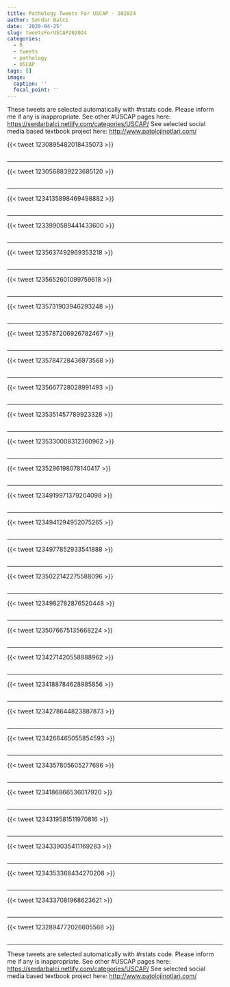 ```yaml
---
title: Pathology Tweets For USCAP - 202024
author: Serdar Balci
date: '2020-04-25'
slug: tweetsForUSCAP202024
categories:
  - R
  - tweets
  - pathology
  - USCAP
tags: []
image:
  caption: ''
  focal_point: ''
---
```



These tweets are selected automatically with #rstats code. Please inform me if any is inappropriate.
See other #USCAP pages here: https://serdarbalci.netlify.com/categories/USCAP/ 
See selected social media based textbook project here: http://www.patolojinotlari.com/

{{< tweet 1230895482018435073 >}}
<br>
<br>
<hr>
{{< tweet 1230568839223685120 >}}
<br>
<br>
<hr>
{{< tweet 1234135898469498882 >}}
<br>
<br>
<hr>
{{< tweet 1233990589441433600 >}}
<br>
<br>
<hr>
{{< tweet 1235637492969353218 >}}
<br>
<br>
<hr>
{{< tweet 1235652601099759618 >}}
<br>
<br>
<hr>
{{< tweet 1235731903946293248 >}}
<br>
<br>
<hr>
{{< tweet 1235787206926782467 >}}
<br>
<br>
<hr>
{{< tweet 1235784728436973568 >}}
<br>
<br>
<hr>
{{< tweet 1235667728028991493 >}}
<br>
<br>
<hr>
{{< tweet 1235351457789923328 >}}
<br>
<br>
<hr>
{{< tweet 1235330008312360962 >}}
<br>
<br>
<hr>
{{< tweet 1235296198078140417 >}}
<br>
<br>
<hr>
{{< tweet 1234919971379204098 >}}
<br>
<br>
<hr>
{{< tweet 1234941294952075265 >}}
<br>
<br>
<hr>
{{< tweet 1234977852933541888 >}}
<br>
<br>
<hr>
{{< tweet 1235022142275588096 >}}
<br>
<br>
<hr>
{{< tweet 1234982782876520448 >}}
<br>
<br>
<hr>
{{< tweet 1235076675135668224 >}}
<br>
<br>
<hr>
{{< tweet 1234271420558888962 >}}
<br>
<br>
<hr>
{{< tweet 1234188784628985856 >}}
<br>
<br>
<hr>
{{< tweet 1234278644823887873 >}}
<br>
<br>
<hr>
{{< tweet 1234266465055854593 >}}
<br>
<br>
<hr>
{{< tweet 1234357805605277696 >}}
<br>
<br>
<hr>
{{< tweet 1234186866536017920 >}}
<br>
<br>
<hr>
{{< tweet 1234319581511970816 >}}
<br>
<br>
<hr>
{{< tweet 1234339035411169283 >}}
<br>
<br>
<hr>
{{< tweet 1234353368434270208 >}}
<br>
<br>
<hr>
{{< tweet 1234337081968623621 >}}
<br>
<br>
<hr>
{{< tweet 1232894772026605568 >}}
<br>
<br>
<hr>


These tweets are selected automatically with #rstats code. Please inform me if any is inappropriate.
See other #USCAP pages here: https://serdarbalci.netlify.com/categories/USCAP/ 
See selected social media based textbook project here: http://www.patolojinotlari.com/
